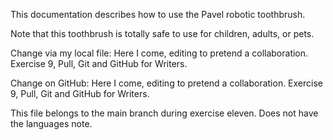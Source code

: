 This documentation describes how to use the Pavel robotic toothbrush.

Note that this toothbrush is totally safe to use for children, adults, or pets.

Change via my local file: Here I come, editing to pretend a collaboration. Exercise 9, Pull, Git and GitHub for Writers.

Change on GitHub: Here I come, editing to pretend a collaboration. Exercise 9, Pull, Git and GitHub for Writers.

This file belongs to the main branch during exercise eleven. Does not have the languages note.